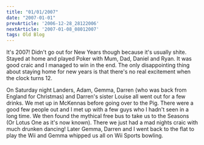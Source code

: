 ```yaml
---
title: "01/01/2007"
date: "2007-01-01"
prevArticle: '2006-12-28_28122006'
nextArticle: '2007-01-08_08012007'
tags: Old Blog
---
```

It's 2007! Didn't go out for New Years though because it's usually shite. Stayed at home and played Poker with Mum, Dad, Daniel and Ryan. It was good craic and I managed to win in the end. The only disappointing thing about staying home for new years is that there's no real excitement when the clock turns 12.

On Saturday night Landers, Adam, Gemma, Darren (who was back from England for Christmas) and Darren's sister Louise all went out for a few drinks. We met up in McKennas before going over to the Pig. There were a good few people out and I met up with a few guys who I hadn't seen in a long time. We then found the mythical free bus to take us to the Seasons (Or Lotus One as it's now known). There we just had a mad nights craic with much drunken dancing! Later Gemma, Darren and I went back to the flat to play the Wii and Gemma whipped us all on Wii Sports bowling.